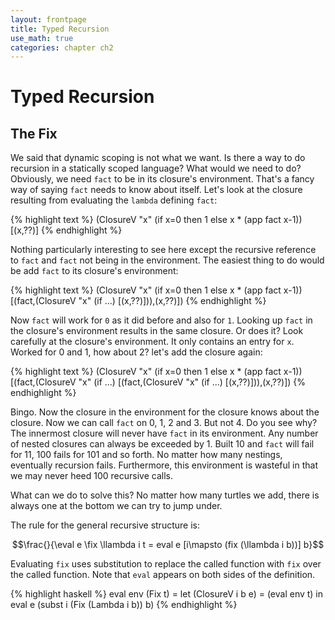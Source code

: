 ```yaml
---
layout: frontpage
title: Typed Recursion
use_math: true
categories: chapter ch2
---
```

# Typed Recursion

## The Fix 

We said that dynamic scoping is not what we want.  Is there a way to do recursion in a statically scoped language?  What would we need to do?  Obviously, we need `fact` to be in its closure's environment.  That's a fancy way of saying `fact` needs to know about itself.  Let's look at the closure resulting from evaluating  the `lambda` defining `fact`:

{% highlight text %}
(ClosureV "x" (if x=0 then 1 else x * (app fact x-1)) [(x,??)]
{% endhighlight %}

Nothing particularly interesting to see here except the recursive reference to `fact` and `fact` not being in the environment.  The easiest thing to do would be add `fact` to its closure's environment:

{% highlight text %}
(ClosureV "x" (if x=0 then 1 else x * (app fact x-1))
    [(fact,(ClosureV "x" (if ...) [(x,??)])),(x,??)])
{% endhighlight %}

Now `fact` will work for `0` as it did before and also for `1`.  Looking  up `fact` in the closure's environment results in the same closure.  Or does it?  Look carefully at the closure's environment.  It only contains an entry for `x`.  Worked for 0 and 1, how about 2?  let's add the closure again:

{% highlight text %}
(ClosureV "x" (if x=0 then 1 else x * (app fact x-1))
    [(fact,(ClosureV "x" (if ...)
       [(fact,(ClosureV "x" (if ...) [(x,??)])),(x,??)])
{% endhighlight %}

Bingo.  Now the closure in the environment for the closure knows about the closure.  Now we can call `fact` on 0, 1, 2 and 3.  But not 4.  Do you see why?  The innermost closure will never have `fact` in its environment.  Any number of nested closures can always be exceeded by 1.  Built 10 and `fact` will fail for 11, 100 fails for 101 and so forth.  No matter how many nestings, eventually recursion fails.  Furthermore, this environment  is wasteful in that we may never heed 100 recursive calls.

What can we do to solve this?  No matter how many turtles we add, there is always one at the bottom we can try to jump under.

The rule for the general recursive structure is:

$$\frac{}{\eval e \fix \llambda i t = eval e [i\mapsto (fix (\llambda i b))] b}$$

Evaluating `fix` uses substitution to replace the called function with `fix` over the called function.  Note that `eval` appears on both sides of the definition.

{% highlight haskell %}
eval env (Fix t) = let (ClosureV i b e) = (eval env t) in
                     eval e (subst i (Fix (Lambda i b)) b)
{% endhighlight %}

